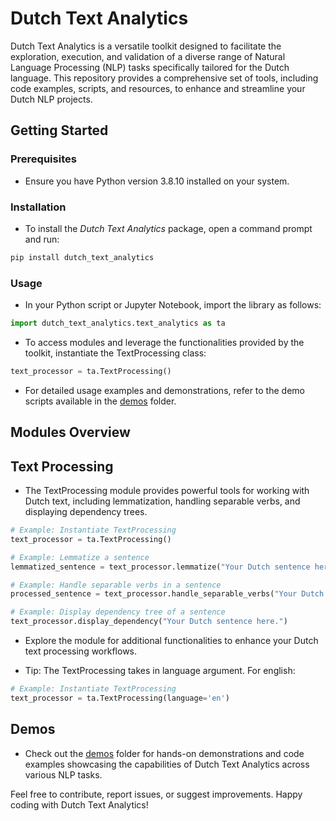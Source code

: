 # Dutch Text Analytics
Dutch Text Analytics is a versatile toolkit designed to facilitate the exploration, execution, and validation of a diverse range of Natural Language Processing (NLP) tasks specifically tailored for the Dutch language. This repository provides a comprehensive set of tools, including code examples, scripts, and resources, to enhance and streamline your Dutch NLP projects.

## Getting Started

### Prerequisites

- Ensure you have Python version 3.8.10 installed on your system.

### Installation

- To install the *Dutch Text Analytics* package, open a command prompt and run:

```bash
pip install dutch_text_analytics
```
### Usage

- In your Python script or Jupyter Notebook, import the library as follows:

```python
import dutch_text_analytics.text_analytics as ta
```
- To access modules and leverage the functionalities provided by the toolkit, instantiate the TextProcessing class:

```python
text_processor = ta.TextProcessing()
```
- For detailed usage examples and demonstrations, refer to the demo scripts available in the [demos](https://github.com/allmin/dutch_text_analytics/tree/main/dutch_text_analytics/demos) folder.

## Modules Overview

## Text Processing

- The TextProcessing module provides powerful tools for working with Dutch text, including lemmatization, handling separable verbs, and displaying dependency trees.

```python
# Example: Instantiate TextProcessing
text_processor = ta.TextProcessing()

# Example: Lemmatize a sentence
lemmatized_sentence = text_processor.lemmatize("Your Dutch sentence here.")

# Example: Handle separable verbs in a sentence
processed_sentence = text_processor.handle_separable_verbs("Your Dutch sentence here.")

# Example: Display dependency tree of a sentence
text_processor.display_dependency("Your Dutch sentence here.")
```
- Explore the module for additional functionalities to enhance your Dutch text processing workflows.

- Tip: The TextProcessing takes in language argument. For english:

```python
# Example: Instantiate TextProcessing
text_processor = ta.TextProcessing(language='en')
```

## Demos

- Check out the [demos](https://github.com/allmin/dutch_text_analytics/tree/main/dutch_text_analytics/demos) folder for hands-on demonstrations and code examples showcasing the capabilities of Dutch Text Analytics across various NLP tasks.

Feel free to contribute, report issues, or suggest improvements. Happy coding with Dutch Text Analytics!